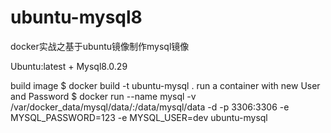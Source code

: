 # ubuntu-mysql8

docker实战之基于ubuntu镜像制作mysql镜像

Ubuntu:latest + Mysql8.0.29

build image
$ docker build -t ubuntu-mysql .
run a container with new User and Password
$ docker run --name mysql -v /var/docker_data/mysql/data/:/data/mysql/data -d -p 3306:3306 -e MYSQL_PASSWORD=123 -e MYSQL_USER=dev ubuntu-mysql
